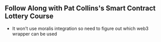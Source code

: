 ## Follow Along with Pat Collins's Smart Contract Lottery Course

- It won't use moralis integration so need to figure out which web3 wrapper can be used